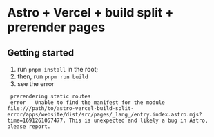 # Astro + Vercel + build split + prerender pages

## Getting started

1. run `pnpm install` in the root;
1. then, run `pnpm run build`
1. see the error

```
 prerendering static routes
 error   Unable to find the manifest for the module file:///path/to/astro-vercel-build-split-error/apps/website/dist/src/pages/_lang_/entry.index.astro.mjs?time=1691261057477. This is unexpected and likely a bug in Astro, please report.
```
